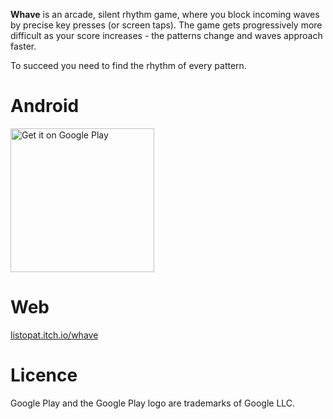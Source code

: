 
**Whave** is an arcade, silent rhythm game, where you block incoming waves by precise key presses (or screen taps). The game gets progressively more difficult as your score increases - the patterns change and waves approach faster.

To succeed you need to find the rhythm of every pattern.

# Android
<a href='https://play.google.com/store/apps/details?id=com.ListopatGames.Whave&pcampaignid=MKT-Other-global-all-co-prtnr-py-PartBadge-Mar2515-1'>
<img width='230' alt='Get it on Google Play' src='https://play.google.com/intl/en_us/badges/images/generic/en_badge_web_generic.png'/>
</a>

# Web

<a href='https://listopat.itch.io/whave'>listopat.itch.io/whave</a>

# Licence
Google Play and the Google Play logo are trademarks of Google LLC.
